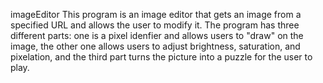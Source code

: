 imageEditor
This program is an image editor that gets an image from a specified URL and allows the user to modify it. 
The program has three different parts: one is a pixel idenfier and allows users to "draw" on the image, the other one allows users to adjust brightness, saturation, and pixelation, and the third part turns the picture into a puzzle for the user to play.

